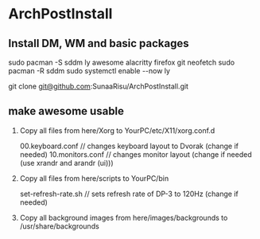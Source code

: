 # ArchPostInstall
## Install DM, WM and basic packages
sudo pacman -S sddm ly awesome alacritty firefox git neofetch
sudo pacman -R sddm
sudo systemctl enable --now ly

git clone git@github.com:SunaaRisu/ArchPostInstall.git

## make awesome usable
1. Copy all files from here/Xorg to YourPC/etc/X11/xorg.conf.d

    00.keyboard.conf                    // changes keyboard layout to Dvorak (change if needed)
    10.monitors.conf                    // changes monitor layout (change if needed (use xrandr and arandr (ui)))

2. Copy all files from here/scripts to YourPC/bin

    set-refresh-rate.sh                 // sets refresh rate of DP-3 to 120Hz (change if needed)

3. Copy all background images from here/images/backgrounds to /usr/share/backgrounds
